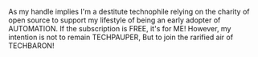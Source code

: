 As my handle implies I'm a destitute technophile 
relying on the charity of open source 
to support my lifestyle of being an early adopter 
of AUTOMATION.
If the subscription is FREE, it's for ME!
However, my intention is not to remain TECHPAUPER, 
But to join the rarified air of TECHBARON!
